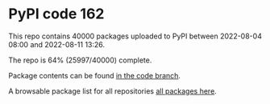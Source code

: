 # PyPI code 162

This repo contains 40000 packages uploaded to PyPI between 
2022-08-04 08:00 and 2022-08-11 13:26.

The repo is 64% (25997/40000) complete.

Package contents can be found [in the code branch](https://github.com/pypi-data/pypi-mirror-162/tree/code/packages).

A browsable package list for all repositories [all packages here](https://pypi-data.github.io/website/repositories/pypi-mirror-162).


